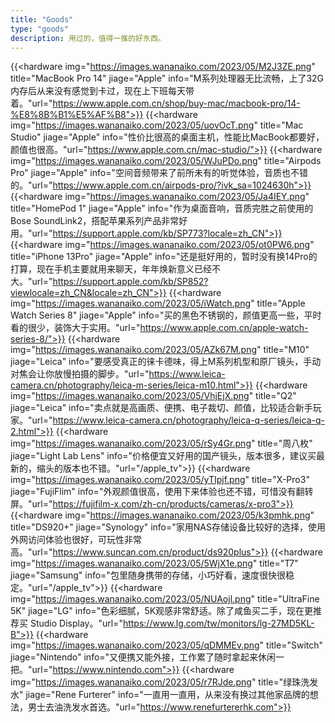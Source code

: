 ```yaml
---
title: "Goods"
type: "goods"
description: 用过的，值得一推的好东西。
---
```


{{<hardware img="https://images.wananaiko.com/2023/05/M2J3ZE.png" title="MacBook Pro 14" jiage="Apple" info="M系列处理器无比流畅，上了32G内存后从来没有感觉到卡过，现在上下班每天带着。"url="https://www.apple.com.cn/shop/buy-mac/macbook-pro/14-%E8%8B%B1%E5%AF%B8">}}
{{<hardware img="https://images.wananaiko.com/2023/05/uovOcT.png" title="Mac Studio" jiage="Apple" info="性价比很高的桌面主机，性能比MacBook都要好，颜值也很高。"url="https://www.apple.com.cn/mac-studio/">}}
{{<hardware img="https://images.wananaiko.com/2023/05/WJuPDo.png" title="Airpods Pro" jiage="Apple" info="空间音频带来了前所未有的听觉体验，音质也不错的。"url="https://www.apple.com.cn/airpods-pro/?ivk_sa=1024630h">}}
{{<hardware img="https://images.wananaiko.com/2023/05/Ja4IEY.png" title="HomePod 1" jiage="Apple" info="作为桌面音响，音质完胜之前使用的Bose SoundLink2，搭配苹果系列产品非常好用。"url="https://support.apple.com/kb/SP773?locale=zh_CN">}}
{{<hardware img="https://images.wananaiko.com/2023/05/ot0PW6.png" title="iPhone 13Pro" jiage="Apple" info="还是挺好用的，暂时没有换14Pro的打算，现在手机主要就用来聊天，年年焕新意义已经不大。"url="https://support.apple.com/kb/SP852?viewlocale=zh_CN&locale=zh_CN">}}
{{<hardware img="https://images.wananaiko.com/2023/05/iWatch.png" title="Apple Watch Series 8" jiage="Apple" info="买的黑色不锈钢的，颜值更高一些，平时看的很少，装饰大于实用。"url="https://www.apple.com.cn/apple-watch-series-8/">}}
{{<hardware img="https://images.wananaiko.com/2023/05/AZk67M.png" title="M10" jiage="Leica" info="要感受真正的徕卡德味，得上M系列机型和原厂镜头，手动对焦会让你放慢拍摄的脚步。"url="https://www.leica-camera.cn/photography/leica-m-series/leica-m10.html">}}
{{<hardware img="https://images.wananaiko.com/2023/05/VhjEjX.png" title="Q2" jiage="Leica" info="卖点就是高画质、便携、电子裁切、颜值，比较适合新手玩家。"url="https://www.leica-camera.cn/photography/leica-q-series/leica-q-2.html">}}
{{<hardware img="https://images.wananaiko.com/2023/05/rSy4Gr.png" title="周八枚" jiage="Light Lab Lens" info="价格便宜又好用的国产镜头，版本很多，建议买最新的，缩头的版本也不错。"url="/apple_tv">}}
{{<hardware img="https://images.wananaiko.com/2023/05/yTIpjf.png" title="X-Pro3" jiage="FujiFlim" info="外观颜值很高，使用下来体验也还不错，可惜没有翻转屏。"url="https://fujifilm-x.com/zh-cn/products/cameras/x-pro3">}}
{{<hardware img="https://images.wananaiko.com/2023/05/k3pmhk.png" title="DS920+" jiage="Synology" info="家用NAS存储设备比较好的选择，使用外网访问体验也很好，可玩性非常高。"url="https://www.suncan.com.cn/product/ds920plus">}}
{{<hardware img="https://images.wananaiko.com/2023/05/5WjX1e.png" title="T7" jiage="Samsung" info="包里随身携带的存储，小巧好看，速度很快很稳定。"url="/apple_tv">}}
{{<hardware img="https://images.wananaiko.com/2023/05/NUAojl.png" title="UltraFine 5K" jiage="LG" info="色彩细腻，5K观感非常舒适。除了咸鱼买二手，现在更推荐买 Studio Display。"url="https://www.lg.com/tw/monitors/lg-27MD5KL-B">}}
{{<hardware img="https://images.wananaiko.com/2023/05/qDMMEv.png" title="Switch" jiage="Nintendo" info="又便携又能外接，工作累了随时拿起来休闲一把。"url="https://www.nintendo.com">}}
{{<hardware img="https://images.wananaiko.com/2023/05/r7RJde.png" title="绿珠洗发水" jiage="Rene Furterer" info="一直用一直用，从来没有换过其他家品牌的想法，男士去油洗发水首选。"url="https://www.renefurtererhk.com">}}